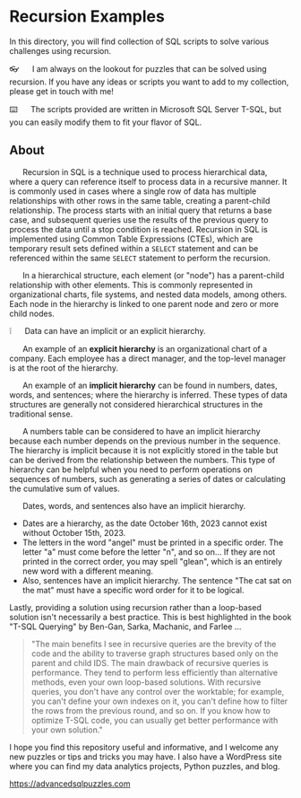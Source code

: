 # Recursion Examples

In this directory, you will find  collection of SQL scripts to solve various challenges using recursion.    

👓&nbsp;&nbsp;&nbsp;&nbsp;&nbsp;&nbsp;I am always on the lookout for puzzles that can be solved using recursion. If you have any ideas or scripts you want to add to my collection, please get in touch with me!

:keyboard:&nbsp;&nbsp;&nbsp;&nbsp;&nbsp;&nbsp;The scripts provided are written in Microsoft SQL Server T-SQL, but you can easily modify them to fit your flavor of SQL.

## About

&nbsp;&nbsp;&nbsp;&nbsp;&nbsp;&nbsp;Recursion in SQL is a technique used to process hierarchical data, where a query can reference itself to process data in a recursive manner. It is commonly used in cases where a single row of data has multiple relationships with other rows in the same table, creating a parent-child relationship. The process starts with an initial query that returns a base case, and subsequent queries use the results of the previous query to process the data until a stop condition is reached. Recursion in SQL is implemented using Common Table Expressions (CTEs), which are temporary result sets defined within a `SELECT` statement and can be referenced within the same `SELECT` statement to perform the recursion.

&nbsp;&nbsp;&nbsp;&nbsp;&nbsp;&nbsp;In a hierarchical structure, each element (or "node") has a parent-child relationship with other elements. This is commonly represented in organizational charts, file systems, and nested data models, among others. Each node in the hierarchy is linked to one parent node and zero or more child nodes.

❕&nbsp;&nbsp;&nbsp;&nbsp;&nbsp;&nbsp;Data can have an implicit or an explicit hierarchy.

&nbsp;&nbsp;&nbsp;&nbsp;&nbsp;&nbsp;An example of an **explicit hierarchy** is an organizational chart of a company. Each employee has a direct manager, and the top-level manager is at the root of the hierarchy.

&nbsp;&nbsp;&nbsp;&nbsp;&nbsp;&nbsp;An example of an **implicit hierarchy** can be found in numbers, dates, words, and sentences; where the hierarchy is inferred.  These types of data structures are generally not considered hierarchical structures in the traditional sense.

&nbsp;&nbsp;&nbsp;&nbsp;&nbsp;&nbsp;A numbers table can be considered to have an implicit hierarchy because each number depends on the previous number in the sequence. The hierarchy is implicit because it is not explicitly stored in the table but can be derived from the relationship between the numbers. This type of hierarchy can be helpful when you need to perform operations on sequences of numbers, such as generating a series of dates or calculating the cumulative sum of values.

&nbsp;&nbsp;&nbsp;&nbsp;&nbsp;&nbsp;Dates, words, and sentences also have an implicit hierarchy.

*  Dates are a hierarchy, as the date October 16th, 2023 cannot exist without October 15th, 2023.
*  The letters in the word "angel" must be printed in a specific order.  The letter "a" must come before the letter "n", and so on...  If they are not printed in the correct order, you may spell "glean", which is an entirely new word with a different meaning.
*  Also, sentences have an implicit hierarchy.  The sentence "The cat sat on the mat" must have a specific word order for it to be logical. 

Lastly, providing a solution using recursion rather than a loop-based solution isn't necessarily a best practice.  This is best highlighted in the book "T-SQL Querying" by Ben-Gan, Sarka, Machanic, and Farlee ...

> "The main benefits I see in recursive queries are the brevity of the code and the ability to traverse graph structures based only on the parent and child IDS.  The main drawback of recursive queries is performance.   They tend to perform less efficiently than alternative methods, even your own loop-based solutions.   With recursive queries, you don't have any control over the worktable; for example, you can't define your own indexes on it, you can't define how to filter the rows from the previous round, and so on.  If you know how to optimize T-SQL code, you can usually get better performance with your own solution." 



I hope you find this repository useful and informative, and I welcome any new puzzles or tips and tricks you may have. I also have a WordPress site where you can find my data analytics projects, Python puzzles, and blog.

https://advancedsqlpuzzles.com
